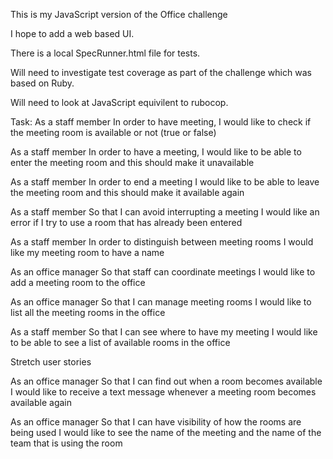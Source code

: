 This is my JavaScript version of the Office challenge

I hope to add a web based UI.

There is a local SpecRunner.html file for tests.

Will need to investigate test coverage as part of the challenge which was based on Ruby.

Will need to look at JavaScript equivilent to rubocop.



Task:
As a staff member
In order to have meeting,
I would like to check if the meeting room is available or not (true or false)

As a staff member
In order to have a meeting,
I would like to be able to enter the meeting room and this should make it unavailable

As a staff member
In order to end a meeting
I would like to be able to leave the meeting room and this should make it available again

As a staff member
So that I can avoid interrupting a meeting
I would like an error if I try to use a room that has already been entered

As a staff member
In order to distinguish between meeting rooms
I would like my meeting room to have a name

As an office manager
So that staff can coordinate meetings
I would like to add a meeting room to the office

As an office manager
So that I can manage meeting rooms
I would like to list all the meeting rooms in the office

As a staff member
So that I can see where to have my meeting
I would like to be able to see a list of available rooms in the office

Stretch user stories

As an office manager
So that I can find out when a room becomes available
I would like to receive a text message whenever a meeting room becomes available again

As an office manager
So that I can have visibility of how the rooms are being used
I would like to see the name of the meeting and the name of the team that is using the room
